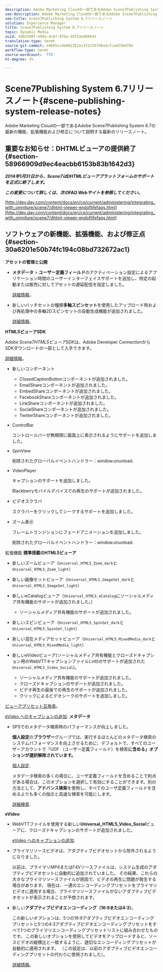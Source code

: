 ```yaml
---
description: Adobe Marketing Cloudの一部であるAdobe Scene7Publishing System 6.7の最新の機能、拡張機能および修正について説明する最新のリリースノート。
seo-description: Adobe Marketing Cloudの一部であるAdobe Scene7Publishing System 6.7の最新の機能、拡張機能および修正について説明する最新のリリースノート。
seo-title: Scene7Publishing System 6.7リリースノート
solution: Experience Manager
title: Scene7Publishing System 6.7リリースノート
topic: Dynamic Media
uuid: 3d92598f-e99a-4c87-8f4a-d4752ed89643
translation-type: tm+mt
source-git-commit: e4695cc4e882351ec3f2c55fd8a3cfca455bd79d
workflow-type: tm+mt
source-wordcount: '775'
ht-degree: 4%

---
```



# Scene7Publishing System 6.7リリースノート{#scene-publishing-system-release-notes}

Adobe Marketing Cloudの一部であるAdobe Scene7Publishing System 6.7の最新の機能、拡張機能および修正について説明する最新のリリースノート。

## 重要なお知らせ：DHTMLビューアの提供終了{#section-58966909d9ec4eacbb6153b83b1642d3}

***2014年1月31日から、Scene7はDHTMLビューアプラットフォームのサポートを正式に終了します。***

***この変更について詳しくは、次のFAQ Webサイトを参照してください。***

[http://dev.day.com/content/docs/en/cq/current/administering/integrating_with_omniture/scene7/dhtml-viewer-endoflifefaqs.html](http://dev.day.com/content/docs/en/cq/current/administering/integrating_with_omniture/scene7/dhtml-viewer-endoflifefaqs.html)

## ソフトウェアの新機能、拡張機能、および修正点{#section-30a6201e50b74fc194c08bd732672ac1}

**アセットの管理と公開**

* **メタデータ** > **ユーザー定義フィールド**&#x200B;のアクティベーション設定によるアプリケーション時間のユーザーインターフェイスサポートを追加し、特定の起動または販売に対してアセットの遅延配信を指定しました。

   [詳細情報](http://help.adobe.com/en_US/scene7/using/WS08F62297-36A5-4c35-9D4E-5BE38C41D39C.html)。

* 新しいバッチセットの種類&#x200B;**多軸スピンセット**&#x200B;を使用したアップロード時および再処理中の多軸2Dスピンセットの自動生成機能が追加されました。

   [詳細情報](http://help.adobe.com/en_US/scene7/using/WSf6ef983f54a76485-20cc30b112624e7b244-7fff.html)。

**HTML5ビューアSDK**

*Adobe Scene7HTML5ビューアSDK*&#x200B;は、Adobe Developer ConnectionからSDKダウンロードの一部として入手できます。

[詳細情報](http://help.adobe.com/en_US/scene7/using/WSd4272150f67705c11b002eec12fcba4dee6-8000.html)。

* 新しいコンポーネント

   * ClosedCaptionButtonコンポーネントが追加されました。
   * EmailShareコンポーネントが追加されました。
   * EmbedShareコンポーネントが追加されました。
   * FacebookShareコンポーネントが追加されました。
   * LinkShareコンポーネントが追加されました。
   * SocialShareコンポーネントが追加されました。
   * TwitterShareコンポーネントが追加されました。

* ControlBar

   コントロールバーが無期限に画面上に表示されるようにサポートを追加しました。

* SpinView

   削除されたグローバルイベントハンドラー：window.onunload.

* VideoPlayer

   キャプションのサポートを追加しました。

   Blackberryモバイルデバイスでの再生のサポートが追加されました。

* ビデオスクラバ

   スクラバーをクリックしてシークするサポートを追加しました。

* ズーム表示

   フレームトランジションにフェードアニメーションを追加しました。

   削除されたグローバルイベントハンドラー：window.onunload.

拡張機能
**標準搭載のHTML5ビューア**

* 新しいズームビューア（`Universal_HTML5_Zoom_dark`と`Universal_HTML5_Zoom_light`）
* 新しい画像セットビューア（`Universal_HTML5_ImageSet_dark`と`Universal_HTML5_ImageSet_light`）
* 新しいeCatalogビューア（`Universal_HTML5_eCatalog`にソーシャルメディア共有機能のサポートが追加されました。）

   * ソーシャルメディア共有機能のサポートが追加されました。

* 新しいスピンビューア（`Universal_HTML5_SpinSet_dark`と`Universal_HTML5_SpinSet_light`）

* 新しい混在メディアセットビューア（`Universal_HTML5_MixedMedia_dark`と`Universal_HTML5_MixedMedia_light`）
* 新しいeVideoビューア(ソーシャルメディア共有機能とクローズドキャプション用のWebVTTキャプションファイル(.vtt)のサポートが追加された`Universal_HTML5_Video_Social`)。

   * ソーシャルメディア共有機能のサポートが追加されました。
   * クローズドキャプションのサポートが追加されました。
   * ビデオ再生の最後での再生のサポートが追加されました。
   * クリックによるビデオシークのサポートを追加しました。

[ビューアプリセット互換表](http://help.adobe.com/en_US/scene7/using/WS6E593DEA-7D81-4cd6-84B0-85E8BB274176.html)。

[eVideo へのキャプションの追加](http://help.adobe.com/en_US/scene7/using/WS98ca2e6790647c06-6f6f53e137b959f094-8000.html).
**メタデータ**

* SPSでのメタデータ検索時のパフォーマンスが向上しました。

   **個人設定**&#x200B;の&#x200B;**ブラウザー**&#x200B;グループでは、実行するほとんどのメタデータ検索のシステムパフォーマンスを向上させるために、デフォルトで、すべてのユーザーアカウントで「UDF （ユーザー定義フィールド）を検索&#x200B;**に含める」オプションが選択解除されています。**

   [個人設定](http://help.adobe.com/en_US/scene7/using/WSCAAE9C8A-F172-43a8-B134-6163E7C80218.html).

   メタデータ検索の多くの場合に、ユーザ定義フィールドを含めることで利点がある場合は、このオプションを選択して有効にすることができます。別の方法として、**アドバンス検索**&#x200B;を使用し、すべてのユーザ定義フィールドを含めるよりも多くの指示と高速な検索を可能にします。

   [詳細検索](http://help.adobe.com/en_US/scene7/using/WS259993e42159a215-1c6a66df1265272619e-7ff5.html).

**eVideo**

* WebVTTファイルを使用する新しい&#x200B;**Universal_HTML5_Video_Social**&#x200B;ビューアに、クローズドキャプションのサポートが追加されました。

   [eVideo へのキャプションの追加](http://help.stage.adobe.com/en_US/scene7/using/WS98ca2e6790647c06-6f6f53e137b959f094-8000.html).

* プライマリソースビデオは、アダプティブビデオセットから除外されるようになりました。

   以前は、プライマリMP4またはF4Vソースファイルは、システム生成のアダプティブビデオセットに自動的に追加されていました。 その結果、これらの大きなプライマリソースファイルが原因で、ビデオの再生に問題が発生する場合があります。 現在は、一連のエンコーディングプリセットをプライマリビデオに適用する場合、プライマリソースファイルがないアダプティブビデオセットが表示されることが予想されます。

* 新しい&#x200B;**アダプティブビデオエンコーディング（16:9または4:3）**。

   この新しいオプションは、5つの16:9アダプティブビデオエンコーディングプリセットと5つの4:3アダプティブビデオエンコーディングプリセットをすべて1つのプライマリエンコーディングプリセットリストに組み合わせたものです。 この新しいオプションを使用してビデオをアップロードすると、ソースビデオの縦横比と一致するように、適切なエンコーディングプリセットが自動的に適用されます。 （この設定は、以前のアダプティブビデオエンコーディングプリセットの代わりに使用されました）。

   [詳細情報](http://help.stage.adobe.com/en_US/scene7/using/WSE86ACF2B-BD50-4c48-A1D7-9CD4405B62D0.html)。

